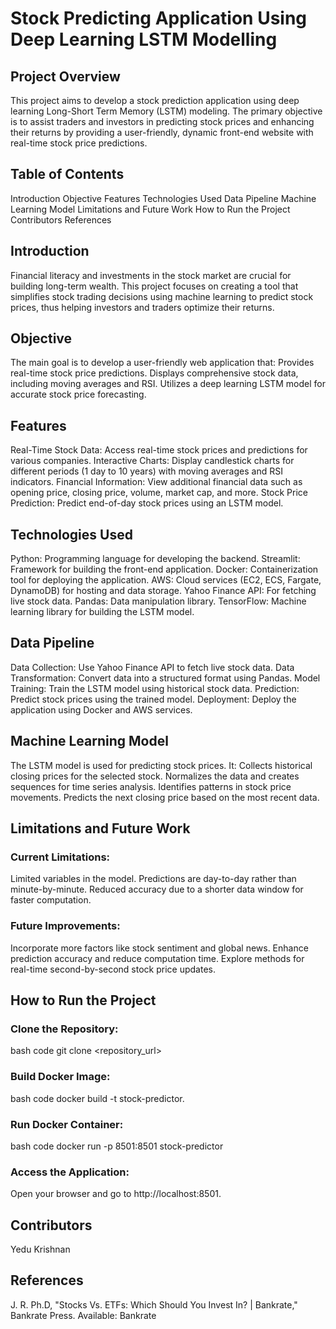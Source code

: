 # Stock Predicting Application Using Deep Learning LSTM Modelling

## Project Overview
This project aims to develop a stock prediction application using deep learning Long-Short Term Memory (LSTM) modeling. The primary objective is to assist traders and investors in predicting stock prices and enhancing their returns by providing a user-friendly, dynamic front-end website with real-time stock price predictions.

## Table of Contents
Introduction
Objective
Features
Technologies Used
Data Pipeline
Machine Learning Model
Limitations and Future Work
How to Run the Project
Contributors
References

## Introduction
Financial literacy and investments in the stock market are crucial for building long-term wealth. This project focuses on creating a tool that simplifies stock trading decisions using machine learning to predict stock prices, thus helping investors and traders optimize their returns.

## Objective
The main goal is to develop a user-friendly web application that:
Provides real-time stock price predictions.
Displays comprehensive stock data, including moving averages and RSI.
Utilizes a deep learning LSTM model for accurate stock price forecasting.

## Features
Real-Time Stock Data: Access real-time stock prices and predictions for various companies.
Interactive Charts: Display candlestick charts for different periods (1 day to 10 years) with moving averages and RSI indicators.
Financial Information: View additional financial data such as opening price, closing price, volume, market cap, and more.
Stock Price Prediction: Predict end-of-day stock prices using an LSTM model.

## Technologies Used
Python: Programming language for developing the backend.
Streamlit: Framework for building the front-end application.
Docker: Containerization tool for deploying the application.
AWS: Cloud services (EC2, ECS, Fargate, DynamoDB) for hosting and data storage.
Yahoo Finance API: For fetching live stock data.
Pandas: Data manipulation library.
TensorFlow: Machine learning library for building the LSTM model.

## Data Pipeline
Data Collection: Use Yahoo Finance API to fetch live stock data.
Data Transformation: Convert data into a structured format using Pandas.
Model Training: Train the LSTM model using historical stock data.
Prediction: Predict stock prices using the trained model.
Deployment: Deploy the application using Docker and AWS services.

## Machine Learning Model
The LSTM model is used for predicting stock prices. It:
Collects historical closing prices for the selected stock.
Normalizes the data and creates sequences for time series analysis.
Identifies patterns in stock price movements.
Predicts the next closing price based on the most recent data.

## Limitations and Future Work

### Current Limitations:
Limited variables in the model.
Predictions are day-to-day rather than minute-by-minute.
Reduced accuracy due to a shorter data window for faster computation.

### Future Improvements:
Incorporate more factors like stock sentiment and global news.
Enhance prediction accuracy and reduce computation time.
Explore methods for real-time second-by-second stock price updates.

## How to Run the Project

### Clone the Repository:
bash code
git clone <repository_url>

### Build Docker Image:
bash code
docker build -t stock-predictor.

### Run Docker Container:
bash code
docker run -p 8501:8501 stock-predictor

### Access the Application:
Open your browser and go to http://localhost:8501.

## Contributors

Yedu Krishnan


## References
J. R. Ph.D, "Stocks Vs. ETFs: Which Should You Invest In? | Bankrate," Bankrate Press. Available: Bankrate
